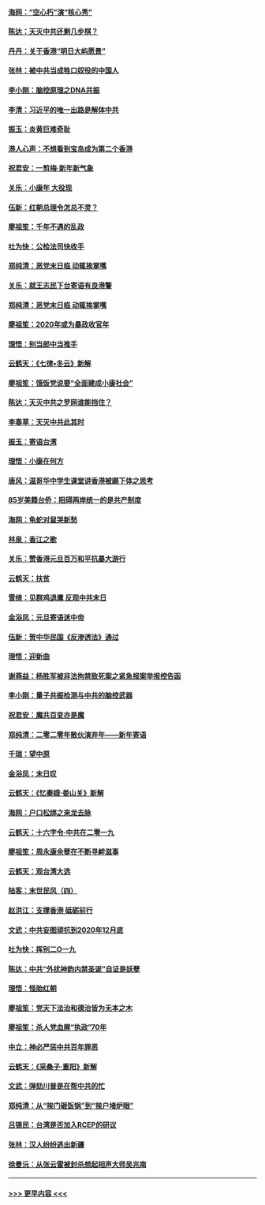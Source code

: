 #### [海网：“空心朽”演“核心秀”](../pages/nsc993/n11783874.md?t=01111833) 
#### [陈达：天灭中共还剩几步棋？](../pages/nsc993/n11783719.md?t=01111833) 
#### [丹丹：关于香港“明日大屿愿景”](../pages/nsc993/n11783273.md?t=01111833) 
#### [张林：被中共当成牲口奴役的中国人](../pages/nsc993/n11782397.md?t=01111833) 
#### [李小刚：脑控原理之DNA共振](../pages/nsc993/n11780962.md?t=01111833) 
#### [李清：习近平的唯一出路是解体中共](../pages/nsc993/n11780866.md?t=01111833) 
#### [振玉：炎黄巨难奇耻](../pages/nsc993/n11779632.md?t=01111833) 
#### [港人心声：不想看到宝岛成为第二个香港](../pages/nsc993/n11778817.md?t=01111833) 
#### [祝君安：一剪梅‧新年新气象](../pages/nsc993/n11776340.md?t=01111833) 
#### [关乐：小康年 大役现](../pages/nsc993/n11774213.md?t=01111833) 
#### [伍新：红朝总理令怎总不灵？](../pages/nsc993/n11770813.md?t=01111833) 
#### [廖祖笙：千年不遇的乱政](../pages/nsc993/n11770373.md?t=01111833) 
#### [吐为快：公检法司快收手](../pages/nsc993/n11770359.md?t=01111833) 
#### [郑纯清：恶党末日临 动辄挨掌嘴](../pages/nsc993/n11769912.md?t=01111833) 
#### [关乐：就王志民下台寄语有良港警](../pages/nsc993/n11769903.md?t=01111833) 
#### [郑纯清：恶党末日临 动辄挨掌嘴](../pages/nsc993/n11769356.md?t=01111833) 
#### [廖祖笙：2020年或为暴政收官年](../pages/nsc993/n11768216.md?t=01111833) 
#### [理悟：别当郎中当推手](../pages/nsc993/n11768243.md?t=01111833) 
#### [云鹤天：《七律▪冬云》新解](../pages/nsc993/n11768204.md?t=01111833) 
#### [廖祖笙：饿饭党说要“全面建成小康社会”](../pages/nsc993/n11767482.md?t=01111833) 
#### [陈达：天灭中共之罗网谁能挡住？](../pages/nsc993/n11767465.md?t=01111833) 
#### [李春草：天灭中共此其时](../pages/nsc993/n11767452.md?t=01111833) 
#### [振玉：寄语台湾](../pages/nsc993/n11767432.md?t=01111833) 
#### [理悟：小康在何方](../pages/nsc993/n11767394.md?t=01111833) 
#### [唐风：温哥华中学生课堂讲香港被踢下体之思考](../pages/nsc993/n11766848.md?t=01111833) 
#### [85岁美籍台侨：阻碍两岸统一的是共产制度](../pages/nsc993/n11765043.md?t=01111833) 
#### [海网：龟蛇对鼠哭新愁](../pages/nsc993/n11764895.md?t=01111833) 
#### [林泉：香江之歌](../pages/nsc993/n11764415.md?t=01111833) 
#### [关乐：赞香港元旦百万和平抗暴大游行](../pages/nsc993/n11764382.md?t=01111833) 
#### [云鹤天：扶贫](../pages/nsc993/n11764245.md?t=01111833) 
#### [雪绮：见群鸡退鹰  反观中共末日](../pages/nsc993/n11762112.md?t=01111833) 
#### [金浴凤：元旦寄语迷中帝](../pages/nsc993/n11761788.md?t=01111833) 
#### [伍新：贺中华民国《反渗透法》通过](../pages/nsc993/n11761994.md?t=01111833) 
#### [理悟：迎新曲](../pages/nsc993/n11761152.md?t=01111833) 
#### [谢燕益：杨胜军被非法拘禁致死案之紧急报案举报控告函](../pages/nsc993/n11756134.md?t=01111833) 
#### [李小刚：量子共振检测与中共的脑控武器](../pages/nsc993/n11754518.md?t=01111833) 
#### [祝君安：魔共百变亦是魔](../pages/nsc993/n11754469.md?t=01111833) 
#### [郑纯清：二零二零年散伙演弃年——新年寄语](../pages/nsc993/n11754195.md?t=01111833) 
#### [千瑞：望中原](../pages/nsc993/n11754159.md?t=01111833) 
#### [金浴凤：末日叹](../pages/nsc993/n11752359.md?t=01111833) 
#### [云鹤天：《忆秦娥‧娄山关》新解](../pages/nsc993/n11752348.md?t=01111833) 
#### [海网：户口松绑之来龙去脉](../pages/nsc993/n11752328.md?t=01111833) 
#### [云鹤天：十六字令‧中共在二零一九](../pages/nsc993/n11752305.md?t=01111833) 
#### [廖祖笙：周永康余孽在不断寻衅滋事](../pages/nsc993/n11751013.md?t=01111833) 
#### [云鹤天：观台湾大选](../pages/nsc993/n11751007.md?t=01111833) 
#### [陆客：末世民风（四）](../pages/nsc993/n11749203.md?t=01111833) 
#### [赵洪江：支撑香港 砥砺前行](../pages/nsc993/n11748482.md?t=01111833) 
#### [文武：中共妄图顽抗到2020年12月底](../pages/nsc993/n11748446.md?t=01111833) 
#### [吐为快：挥别二O一九](../pages/nsc993/n11748411.md?t=01111833) 
#### [陈达：中共“外扰神韵内禁圣诞”自证是妖孽](../pages/nsc993/n11748226.md?t=01111833) 
#### [理悟：怪胎红朝](../pages/nsc993/n11748206.md?t=01111833) 
#### [廖祖笙：党天下法治和德治皆为无本之木](../pages/nsc993/n11748135.md?t=01111833) 
#### [廖祖笙：杀人党血腥“执政”70年](../pages/nsc993/n11745144.md?t=01111833) 
#### [中立：神必严惩中共百年罪恶](../pages/nsc993/n11744970.md?t=01111833) 
#### [云鹤天：《采桑子‧重阳》新解](../pages/nsc993/n11744948.md?t=01111833) 
#### [文武：弹劾川普是在帮中共的忙](../pages/nsc993/n11744758.md?t=01111833) 
#### [郑纯清：从“挨门砸饭锅”到“挨户堵炉眼”](../pages/nsc993/n11744745.md?t=01111833) 
#### [吕锡民：台湾是否加入RCEP的研议](../pages/nsc993/n11744701.md?t=01111833) 
#### [张林：汉人纷纷逃出新疆](../pages/nsc993/n11743530.md?t=01111833) 
#### [徐曼沅：从张云雷被封杀想起相声大师吴兆南](../pages/nsc993/n11741816.md?t=01111833) 

----
#### [ >>> 更早内容 <<< ](../indexes/nsc993-earlier.md)
